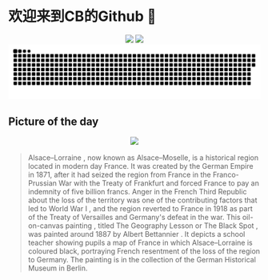 
# 欢迎来到CB的Github 👋

<div align="center">
  <img height="137px" src="https://github-readme-stats.vercel.app/api?username=SuperCB&show_icons=true&theme=radical" />
  <img height="137px" src="https://github-readme-stats.vercel.app/api/top-langs/?username=SuperCB&hide_title=true&hide_border=true&layout=compact&langs_count=6&text_color=000&icon_color=fff" />
</div>


<div align="center">
    <img src="./contribution-snake/github-contribution-grid-snake.svg" />
</div>



## Picture of the day
<div align="center">
  <img width=400px src="https://upload.wikimedia.org/wikipedia/commons/thumb/d/d9/The_Geography_Lesson_or_%22The_Black_Spot%22.jpg/825px-The_Geography_Lesson_or_%22The_Black_Spot%22.jpg" />
</div>

>Alsace–Lorraine , now known as Alsace–Moselle, is a historical region located in modern day France. It was created by the  German Empire  in 1871, after it had seized the region from France in the  Franco-Prussian War  with the  Treaty of Frankfurt  and forced France to pay an  indemnity  of five billion francs. Anger in the  French Third Republic  about the loss of the territory was one of the  contributing factors that led to World War I , and the region reverted to France in 1918 as part of the  Treaty of Versailles  and Germany's defeat in the war. This  oil-on-canvas painting , titled  The Geography Lesson  or  The Black Spot , was painted around 1887 by  Albert Bettannier . It depicts a school teacher showing pupils a map of France in which Alsace–Lorraine is coloured black, portraying French resentment of the loss of the region to Germany. The painting is in the collection of the  German Historical Museum  in Berlin.


